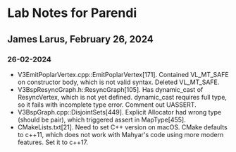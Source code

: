 # Lab Notes for Parendi
## James Larus, February 26, 2024

### 26-02-2024
- V3EmitPoplarVertex.cpp::EmitPoplarVertex[171]. Contained VL_MT_SAFE on constructor body, which is not valid syntax. Deleted VL_MT_SAFE.
- V3BspResyncGraph.h::ResyncGraph[105]. Has dynamic_cast of ResyncVertex, which is not yet defined. dynamic_cast requires full type, so it fails with incomplete type error. Comment out UASSERT.
- V3BspGraph.cpp::DisjointSets[449]. Explicit Allocator had wrong type (should be pair), which triggered assert in MapType[455].
- CMakeLists.txt[21]. Need to set C++ version on macOS. CMake defaults to c++11, which does not work with Mahyar's code using more modern features. Set it to c++17.
